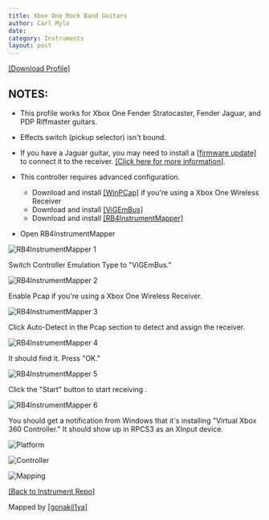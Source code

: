 ```yaml
---
title: Xbox One Rock Band Guitars
author: Carl Mylo
date: 
category: Instruments
layout: post
---
```


[[Download Profile]](https://github.com/hmxmilohax/rb3-pc/raw/main/instrument-repo/Xbox%20One%20Rock%20Band%20Guitar.7z)

## NOTES:
* This profile works for Xbox One Fender Stratocaster, Fender Jaguar, and PDP Riffmaster guitars.
* Effects switch (pickup selector) isn't bound.
* If you have a Jaguar guitar, you may need to install a [[firmware update]](https://bit.ly/2UHzonU) to connect it to the receiver. [[Click here for more information]](https://bit.ly/2UHzonU).
* This controller requires advanced configuration.
	* Download and install [[WinPCap]](https://www.winpcap.org/install/bin/WinPcap_4_1_3.exe) if you're using a Xbox One Wireless Receiver
	* Download and install [[ViGEmBus]](https://github.com/nefarius/ViGEmBus/releases/tag/v1.22.0)
	* Download and install [[RB4InstrumentMapper]](https://github.com/TheNathannator/RB4InstrumentMapper/releases/tag/v4.0.4)

* Open RB4InstrumentMapper

![RB4InstrumentMapper 1](https://raw.githubusercontent.com/hmxmilohax/rb3-pc/main/assets/images/instruments/rb4inst1.png "RB4InstrumentMapper 1")  

Switch Controller Emulation Type to "ViGEmBus."

![RB4InstrumentMapper 2](https://raw.githubusercontent.com/hmxmilohax/rb3-pc/main/assets/images/instruments/rb4inst2.png "RB4InstrumentMapper 2")  

Enable Pcap if you're using a Xbox One Wireless Receiver.

![RB4InstrumentMapper 3](https://raw.githubusercontent.com/hmxmilohax/rb3-pc/main/assets/images/instruments/rb4inst3.png "RB4InstrumentMapper 3")  

Click Auto-Detect in the Pcap section to detect and assign the receiver.

![RB4InstrumentMapper 4](https://raw.githubusercontent.com/hmxmilohax/rb3-pc/main/assets/images/instruments/rb4inst4.png "RB4InstrumentMapper 4")  

It should find it. Press "OK."

![RB4InstrumentMapper 5](https://raw.githubusercontent.com/hmxmilohax/rb3-pc/main/assets/images/instruments/rb4inst5.png "RB4InstrumentMapper 5")  

Click the "Start" button to start receiving .

![RB4InstrumentMapper 6](https://raw.githubusercontent.com/hmxmilohax/rb3-pc/main/assets/images/instruments/rb4inst6.png "RB4InstrumentMapper 6")  

You should get a notification from Windows that it's installing "Virtual Xbox 360 Controller." It should show up in RPCS3 as an XInput device.


![Platform](https://raw.githubusercontent.com/hmxmilohax/rb3-pc/main/assets/images/instruments/xbx.png "Platform") 

![Controller](https://raw.githubusercontent.com/hmxmilohax/rb3-pc/main/assets/images/instruments/xbxgtrscontroller.png "Controller") 

![Mapping](https://raw.githubusercontent.com/hmxmilohax/rb3-pc/main/assets/images/instruments/360rbgtrsmapping.png "Mapping") 

[[Back to Instrument Repo]](https://hmxmilohax.github.io/rb3-pc/english/instrumentrepo/#instrument-list)



Mapped by [[gonakil1ya]](https://linktr.ee/Gonakil1ya)